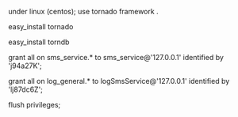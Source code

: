 under linux (centos); use tornado framework .

easy_install tornado

easy_install torndb


grant all on sms_service.* to sms_service@'127.0.0.1' identified by 'j94a27K';

grant all on log_general.* to logSmsService@'127.0.0.1' identified by 'lj87dc6Z';

flush privileges;